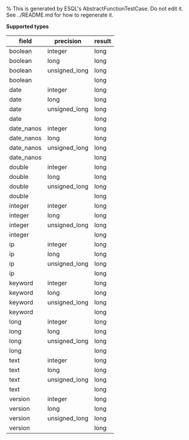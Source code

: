 % This is generated by ESQL's AbstractFunctionTestCase. Do not edit it. See ../README.md for how to regenerate it.

**Supported types**

| field | precision | result |
| --- | --- | --- |
| boolean | integer | long |
| boolean | long | long |
| boolean | unsigned_long | long |
| boolean | | long |
| date | integer | long |
| date | long | long |
| date | unsigned_long | long |
| date | | long |
| date_nanos | integer | long |
| date_nanos | long | long |
| date_nanos | unsigned_long | long |
| date_nanos | | long |
| double | integer | long |
| double | long | long |
| double | unsigned_long | long |
| double | | long |
| integer | integer | long |
| integer | long | long |
| integer | unsigned_long | long |
| integer | | long |
| ip | integer | long |
| ip | long | long |
| ip | unsigned_long | long |
| ip | | long |
| keyword | integer | long |
| keyword | long | long |
| keyword | unsigned_long | long |
| keyword | | long |
| long | integer | long |
| long | long | long |
| long | unsigned_long | long |
| long | | long |
| text | integer | long |
| text | long | long |
| text | unsigned_long | long |
| text | | long |
| version | integer | long |
| version | long | long |
| version | unsigned_long | long |
| version | | long |

